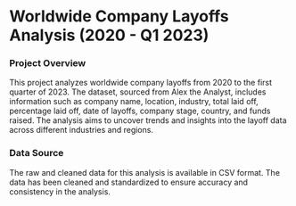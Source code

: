 <h1>Worldwide Company Layoffs Analysis (2020 - Q1 2023)</h1>
 <h3>Project Overview</h3>
 <p1>
This project analyzes worldwide company layoffs from 2020 to the first quarter of 2023. The dataset, sourced from Alex the Analyst, includes information such as company name, location, industry, total laid off, percentage laid off, date of layoffs, company stage, country, and funds raised. The analysis aims to uncover trends and insights into the layoff data across different industries and regions.
</p1>
<h3>Data Source </h3>
<p1>
The raw and cleaned data for this analysis is available in CSV format. The data has been cleaned and standardized to ensure accuracy and consistency in the analysis.
</p1>
